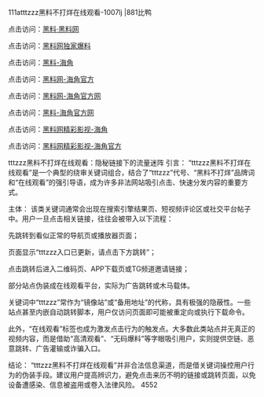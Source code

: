 111atttzzz黑料不打烊在线观看-1007lj |881比鸭

点击访问：<a href="https://heiliaolvzlu3.pages.dev">黑料·黑料网</a>

点击访问：<a href="https://heiliaoyvnrda.pages.dev">黑料网独家爆料</a>

点击访问：<a href="https://heiliaokof3cy.pages.dev">黑料-海角</a>

点击访问：<a href="https://heiliaotlyq53.pages.dev">黑料网-海角官方</a>

点击访问：<a href="https://heiliao3gvg9x.pages.dev">黑料网-海角官方网</a>

点击访问：<a href="https://jha.pages.dev/">黑料-海角官方网</a>

点击访问：<a href="https://heiliaoxfe5rb.pages.dev">黑料网精彩影视-海角</a>

点击访问：<a href="https://heiliaoubleqx.pages.dev">黑料网精彩影视-海角官方</a>

tttzzz黑料不打烊在线观看：隐秘链接下的流量迷阵
引言：
“tttzzz黑料不打烊在线观看”是一个典型的绕审关键词组合，结合了“tttzzz”代号、“黑料不打烊”品牌词和“在线观看”的强引导语，成为许多非法网站吸引点击、快速分发内容的重要方式。

主体：
该类关键词通常会出现在搜索引擎结果页、短视频评论区或社交平台帖子中。用户一旦点击相关链接，往往会被带入以下流程：

先跳转到看似正常的导航页或播放器页面；

页面显示“tttzzz入口已更新，请点击下方跳转”；

点击跳转后进入二维码页、APP下载页或TG频道邀请链接；

部分站点伪装成在线观看平台，实际为广告跳转或木马载体。

关键词中“tttzzz”常作为“镜像站”或“备用地址”的代称，具有极强的隐蔽性。一些站点甚至内嵌自动跳转脚本，用户仅访问页面即可能被重定向或执行下载命令。

此外，“在线观看”标签也成为激发点击行为的触发点。大多数此类站点并无真正的视频内容，而是借助“高清观看”、“无码爆料”等字眼吸引用户，实则提供空链、恶意跳转、广告灌输或诈骗入口。

结论：
“tttzzz黑料不打烊在线观看”并非合法信息渠道，而是借关键词操控用户行为的伪装手段。建议用户提高辨识力，避免点击来历不明的链接或跳转页面，以免设备遭感染、信息被盗用或卷入法律风险。
4552
